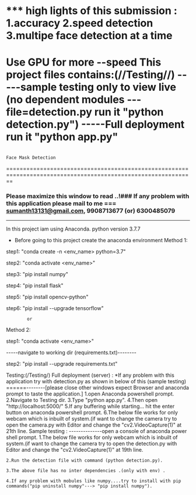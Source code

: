 *** high lights of this submission :
	1.accuracy
	2.speed detection
	3.multipe face detection at a time
==================================================
Use GPU for more --speed
This project files contains:(//Testing//)
-----sample testing only to view  live (no dependent modules ---file=detection.py run it "python detection.py")
-----Full deployment run it "python app.py"
==============================================================================================================
                                                                                                               Face Mask Detection
==============================================================================================================
### Please maximize this window to read ..!###  If any problem with this application please mail to me === sumanth13131@gmail.com, 9908713677 (or) 6300485079 
-----------------------------------------------------------------------------------------------------------------------------------------------------------------------------------------
In this project iam using Anaconda.
	python version 3.7.7


* Before going to this project create the anaconda environment
Method 1:

step1:         "conda create -n <env_name> python=3.7"

step2:	"conda activate <env_name>"

step3:	"pip install numpy"

step4:	"pip install flask"

step5:	"pip install opencv-python"

step6:	"pip install --upgrade tensorflow"

			or
Method 2:

step1:	"conda activate <env_name>"

-----navigate to working dir (requirements.txt)--------

step2:	"pip install --upgrade requirements.txt"


Testing:(/Testing/)
Full deployment (server) :
*If any problem with this application try with detection.py as shown in below of this (sample testing)
======--------[please close other windows expect Browser and anaconda prompt to taste the application.]
	1.open Anaconda powershell prompt.
	2.Navigate to Testing dir.
	3.Type  "python app.py".
	4.Then open "http://localhost:5000/" 
	5.If any buffering while starting... hit the enter button on anaconda powershell prompt.
	6.The below file works for only webcam which is inbuilt of  system.(if want to change the camera try to open the camera.py with 	    	   Editor and change the "cv2.VideoCapture(1)"  at 21th line.
Sample testing :
--------------open a console of anaconda power shell prompt.
	1.The below file works for only webcam which is inbuilt of  system.(if want to change the camera try to open the detection.py with 	   Editor and change the "cv2.VideoCapture(1)" at 19th line. 

	2.Run the detection file with command (python detection.py).

	3.The above file has no inter dependencies .(only with env) .

	4.If any problem with mobules like numpy....try to install with pip commands("pip uninstall numpy"---> "pip install numpy").







